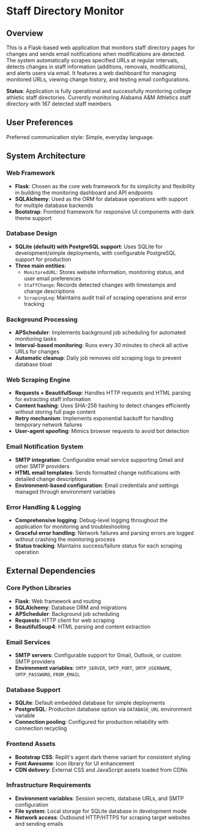 # Staff Directory Monitor

## Overview

This is a Flask-based web application that monitors staff directory pages for changes and sends email notifications when modifications are detected. The system automatically scrapes specified URLs at regular intervals, detects changes in staff information (additions, removals, modifications), and alerts users via email. It features a web dashboard for managing monitored URLs, viewing change history, and testing email configurations.

**Status**: Application is fully operational and successfully monitoring college athletic staff directories. Currently monitoring Alabama A&M Athletics staff directory with 167 detected staff members.

## User Preferences

Preferred communication style: Simple, everyday language.

## System Architecture

### Web Framework
- **Flask**: Chosen as the core web framework for its simplicity and flexibility in building the monitoring dashboard and API endpoints
- **SQLAlchemy**: Used as the ORM for database operations with support for multiple database backends
- **Bootstrap**: Frontend framework for responsive UI components with dark theme support

### Database Design
- **SQLite (default) with PostgreSQL support**: Uses SQLite for development/simple deployments, with configurable PostgreSQL support for production
- **Three main entities**:
  - `MonitoredURL`: Stores website information, monitoring status, and user email preferences
  - `StaffChange`: Records detected changes with timestamps and change descriptions
  - `ScrapingLog`: Maintains audit trail of scraping operations and error tracking

### Background Processing
- **APScheduler**: Implements background job scheduling for automated monitoring tasks
- **Interval-based monitoring**: Runs every 30 minutes to check all active URLs for changes
- **Automatic cleanup**: Daily job removes old scraping logs to prevent database bloat

### Web Scraping Engine
- **Requests + BeautifulSoup**: Handles HTTP requests and HTML parsing for extracting staff information
- **Content hashing**: Uses SHA-256 hashing to detect changes efficiently without storing full page content
- **Retry mechanism**: Implements exponential backoff for handling temporary network failures
- **User-agent spoofing**: Mimics browser requests to avoid bot detection

### Email Notification System
- **SMTP integration**: Configurable email service supporting Gmail and other SMTP providers
- **HTML email templates**: Sends formatted change notifications with detailed change descriptions
- **Environment-based configuration**: Email credentials and settings managed through environment variables

### Error Handling & Logging
- **Comprehensive logging**: Debug-level logging throughout the application for monitoring and troubleshooting
- **Graceful error handling**: Network failures and parsing errors are logged without crashing the monitoring process
- **Status tracking**: Maintains success/failure status for each scraping operation

## External Dependencies

### Core Python Libraries
- **Flask**: Web framework and routing
- **SQLAlchemy**: Database ORM and migrations
- **APScheduler**: Background job scheduling
- **Requests**: HTTP client for web scraping
- **BeautifulSoup4**: HTML parsing and content extraction

### Email Services
- **SMTP servers**: Configurable support for Gmail, Outlook, or custom SMTP providers
- **Environment variables**: `SMTP_SERVER`, `SMTP_PORT`, `SMTP_USERNAME`, `SMTP_PASSWORD`, `FROM_EMAIL`

### Database Support
- **SQLite**: Default embedded database for simple deployments
- **PostgreSQL**: Production database option via `DATABASE_URL` environment variable
- **Connection pooling**: Configured for production reliability with connection recycling

### Frontend Assets
- **Bootstrap CSS**: Replit's agent dark theme variant for consistent styling
- **Font Awesome**: Icon library for UI enhancement
- **CDN delivery**: External CSS and JavaScript assets loaded from CDNs

### Infrastructure Requirements
- **Environment variables**: Session secrets, database URLs, and SMTP configuration
- **File system**: Local storage for SQLite database in development mode
- **Network access**: Outbound HTTP/HTTPS for scraping target websites and sending emails